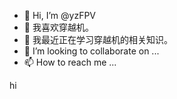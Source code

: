 - 👋 Hi, I’m @yzFPV
- 👀 我喜欢穿越机。
- 🌱 我最近正在学习穿越机的相关知识。
- 💞️ I’m looking to collaborate on ...
- 📫 How to reach me ...

<!---
yzFPV/yzFPV is a ✨ special ✨ repository because its `README.md` (this file) appears on your GitHub profile.
You can click the Preview link to take a look at your changes.
--->
hi
